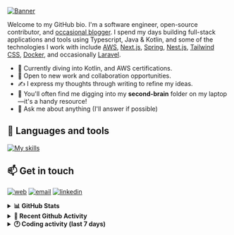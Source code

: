 [![Banner](https://raw.githubusercontent.com/wilfriedago/wilfriedago/main/assets/1.png)][website]

Welcome to my GitHub bio. I'm a software engineer, open-source contributor, and [occasional blogger][blog]. I spend my days building full-stack applications and tools using Typescript, Java & Kotlin, and some of the technologies I work with include [AWS](https://aws.amazon.com/fr/), [Next.js](https://nextjs.org/), [Spring](https://spring.io/), [Nest.js](https://nestjs.com/), [Tailwind CSS](https://github.com/tailwindlabs/tailwindcss), [Docker](https://www.docker.com/), and occasionally [Laravel](https://laravel.com/).

- 🔭 Currently diving into Kotlin, and AWS certifications.
- 👯 Open to new work and collaboration opportunities.
- ✍️ I express my thoughts through writing to refine my ideas.
- 🧠 You'll often find me digging into my **second-brain** folder on my laptop—it's a handy resource!
- 💬 Ask me about anything (I'll answer if possible)

## 🎨 Languages and tools

[![My skills](https://skillicons.dev/icons?i=typescript,python,kotlin,django,spring,fastapi,nodejs,nest,laravel,aws,java,redis,linux,docker,nginx,vscode,idea,js,git,github,md,html,css,tailwind&perline=15)](https://skillicons.dev)

## 📫 Get in touch
[![web](https://img.shields.io/badge/WEBSITE-12100E?logo=google-earth&color=282A36)][website]
[![email](https://img.shields.io/badge/MAIL-12100E?logo=mailgun&color=282A36)][mail]
[![linkedin](https://img.shields.io/badge/LINKEDIN-12100E?logo=linkedin&color=282A36)][linkedin]


<details>
  <summary><b>📊 GitHub Stats</b></summary>
	<br/>
	<p align="left">
		<img width="49.5%" src="https://github-readme-stats.vercel.app/api?username=wilfriedago&show_icons=true&count_private=true&title_color=10b981&icon_color=10b981&theme=react&hide_border=true&rank_icon=github" />
		<img width="49.5%" src="https://streak-stats.demolab.com/?user=wilfriedago&hide_border=true&theme=react&ring=10b981&fire=fff&currStreakNum=fff&sideLabels=10b981&currStreakLabel=10b981&sideNums=fff" />
	</p>
</details>

<details>
  <summary><b>📅 Recent Github Activity</b></summary>
	<br>

<!--RECENT_ACTIVITY:last_update-->
Last Updated: Saturday, June 29th, 2024, 4:16:09 AM
<!--RECENT_ACTIVITY:last_update_end-->

<!--RECENT_ACTIVITY:start-->
1. ⬆️ Pushed 666 commit(s) to [wilfriedago/noodle](https://github.com/wilfriedago/noodle)<br>
2. ⬆️ Pushed 49 commit(s) to [wilfriedago/keycloak](https://github.com/wilfriedago/keycloak)<br>
3. 🔱 Forked [wilfriedago/ticketing](https://github.com/wilfriedago/ticketing) from [getlarge/ticketing](https://github.com/getlarge/ticketing)<br>
4. ⭐ Starred [getlarge/ticketing](https://github.com/getlarge/ticketing)<br>
5. ⬆️ Pushed 1 commit(s) to [wilfriedago/wilfriedago](https://github.com/wilfriedago/wilfriedago)<br>
<!--RECENT_ACTIVITY:end-->
</details>

<details>
  <summary><b>🕐 Coding activity (last 7 days)</b></summary>
	<br>

<!--START_SECTION:waka-->

```python
Total Time: 20 hrs 57 mins

TypeScript                 3 hrs 20 mins   ███▓░░░░░░░░░░░░░░░░░░░░░   14.44 %
JavaScript                 2 hrs 26 mins   ██▓░░░░░░░░░░░░░░░░░░░░░░   10.52 %
Other                      2 hrs 12 mins   ██▒░░░░░░░░░░░░░░░░░░░░░░   09.52 %
```

<!--END_SECTION:waka-->
</details>

[website]: https://wilfriedago.dev
[linkedin]: https://linkedin.com/in/wilfriedago
[blog]: https://wilfriedago.dev/blog
[mail]: mailto:me@wilfriedago.dev
